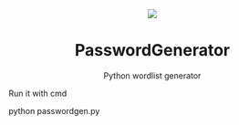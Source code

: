 <p align="center">
  <img src="https://media.discordapp.net/attachments/892236425209217054/892547687373758484/unknown.png">  
</p>

<h1 align="center">PasswordGenerator</h1>
<p align="center">
  Python wordlist generator
</p>

Run it with cmd 


python passwordgen.py
